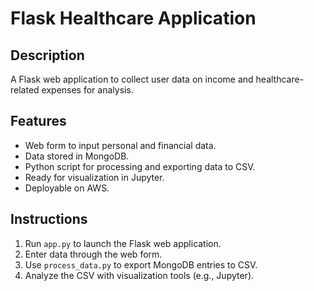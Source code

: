 # Flask Healthcare Application

## Description
A Flask web application to collect user data on income and healthcare-related expenses for analysis.

## Features
- Web form to input personal and financial data.
- Data stored in MongoDB.
- Python script for processing and exporting data to CSV.
- Ready for visualization in Jupyter.
- Deployable on AWS.

## Instructions
1. Run `app.py` to launch the Flask web application.
2. Enter data through the web form.
3. Use `process_data.py` to export MongoDB entries to CSV.
4. Analyze the CSV with visualization tools (e.g., Jupyter).